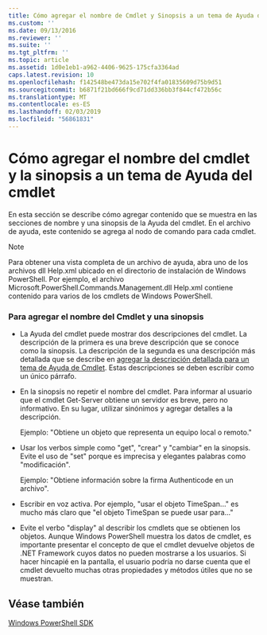 ```yaml
---
title: Cómo agregar el nombre de Cmdlet y Sinopsis a un tema de Ayuda de Cmdlet | Microsoft Docs
ms.custom: ''
ms.date: 09/13/2016
ms.reviewer: ''
ms.suite: ''
ms.tgt_pltfrm: ''
ms.topic: article
ms.assetid: 1d0e1eb1-a962-4406-9625-175cfa3364ad
caps.latest.revision: 10
ms.openlocfilehash: f142548be473da15e702f4fa01835609d75b9d51
ms.sourcegitcommit: b6871f21bd666f9cd71dd336bb3f844cf472b56c
ms.translationtype: MT
ms.contentlocale: es-ES
ms.lasthandoff: 02/03/2019
ms.locfileid: "56861831"
---
```

# <a name="how-to-add-the-cmdlet-name-and-synopsis-to-a-cmdlet-help-topic"></a>Cómo agregar el nombre del cmdlet y la sinopsis a un tema de Ayuda del cmdlet

En esta sección se describe cómo agregar contenido que se muestra en las secciones de nombre y una sinopsis de la Ayuda del cmdlet. En el archivo de ayuda, este contenido se agrega al nodo de comando para cada cmdlet.

> [!NOTE]
> Para obtener una vista completa de un archivo de ayuda, abra uno de los archivos dll Help.xml ubicado en el directorio de instalación de Windows PowerShell. Por ejemplo, el archivo Microsoft.PowerShell.Commands.Management.dll Help.xml contiene contenido para varios de los cmdlets de Windows PowerShell.

### <a name="to-add-the-cmdlet-name-and-a-synopsis"></a>Para agregar el nombre del Cmdlet y una sinopsis

- La Ayuda del cmdlet puede mostrar dos descripciones del cmdlet. La descripción de la primera es una breve descripción que se conoce como la sinopsis. La descripción de la segunda es una descripción más detallada que se describe en [agregar la descripción detallada para un tema de Ayuda de Cmdlet](./how-to-add-a-cmdlet-description.md). Estas descripciones se deben escribir como un único párrafo.

- En la sinopsis no repetir el nombre del cmdlet. Para informar al usuario que el cmdlet Get-Server obtiene un servidor es breve, pero no informativo. En su lugar, utilizar sinónimos y agregar detalles a la descripción.

  Ejemplo: "Obtiene un objeto que representa un equipo local o remoto."

- Usar los verbos simple como "get", "crear" y "cambiar" en la sinopsis. Evite el uso de "set" porque es imprecisa y elegantes palabras como "modificación".

  Ejemplo: "Obtiene información sobre la firma Authenticode en un archivo".

- Escribir en voz activa. Por ejemplo, "usar el objeto TimeSpan..." es mucho más claro que "el objeto TimeSpan se puede usar para..."

- Evite el verbo "display" al describir los cmdlets que se obtienen los objetos. Aunque Windows PowerShell muestra los datos de cmdlet, es importante presentar el concepto de que el cmdlet devuelve objetos de .NET Framework cuyos datos no pueden mostrarse a los usuarios. Si hacer hincapié en la pantalla, el usuario podría no darse cuenta que el cmdlet devuelto muchas otras propiedades y métodos útiles que no se muestran.

## <a name="see-also"></a>Véase también

 [Windows PowerShell SDK](../windows-powershell-reference.md)